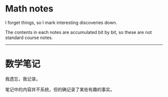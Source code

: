 # Math notes

I forget things, so I mark interesting discoveries down.

The contents in each notes are accumulated bit by bit, so these are not standard course notes.

---

# 数学笔记

我遗忘，我记录。

笔记中的内容并不系统，但的确记录了某些有趣的事实。
